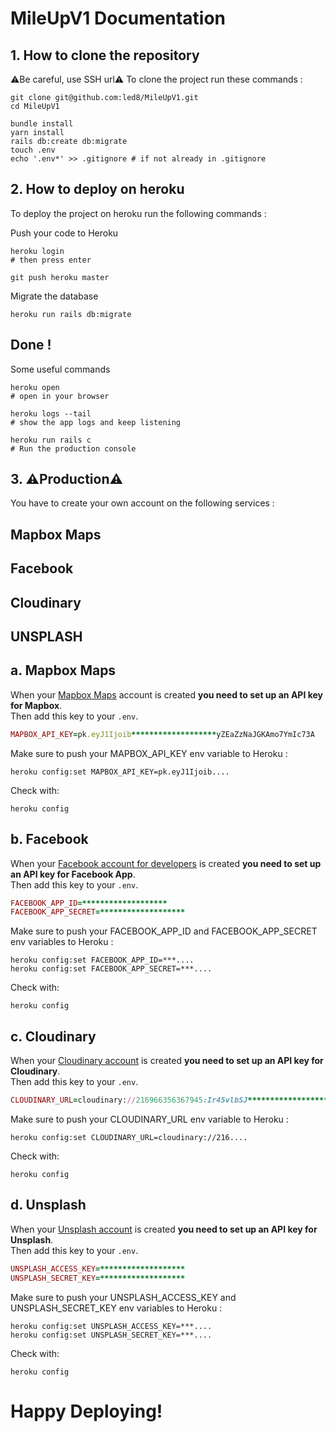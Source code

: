 # MileUpV1 Documentation

## 1. How to clone the repository

⚠️Be careful, use SSH url⚠️ To clone the project run these commands :

```git
git clone git@github.com:led8/MileUpV1.git
cd MileUpV1

bundle install
yarn install
rails db:create db:migrate
touch .env
echo '.env*' >> .gitignore # if not already in .gitignore
```

## 2. How to deploy on heroku

To deploy the project on heroku run the following commands :

Push your code to Heroku

```
heroku login
# then press enter

git push heroku master
```

Migrate the database

```
heroku run rails db:migrate
```

## Done !

Some useful commands

```
heroku open
# open in your browser
```
```
heroku logs --tail
# show the app logs and keep listening
```
```
heroku run rails c
# Run the production console
```

## 3. ⚠️Production⚠️

You have to create your own account on the following services :
## Mapbox Maps
## Facebook
## Cloudinary
## UNSPLASH

## a. Mapbox Maps

When your [Mapbox Maps](https://account.mapbox.com/auth/signup/) account is created <strong>you need to set up an API key for Mapbox</strong>.<br>
Then add this key to your `.env`.

```ruby
MAPBOX_API_KEY=pk.eyJ1Ijoib*******************yZEaZzNaJGKAmo7YmIc73A
```

Make sure to push your MAPBOX_API_KEY env variable to Heroku :

```
heroku config:set MAPBOX_API_KEY=pk.eyJ1Ijoib....
```

Check with:

```
heroku config
```

## b. Facebook

When your [Facebook account for developers](https://developers.facebook.com/) is created <strong>you need to set up an API key for Facebook App</strong>.<br>
Then add this key to your `.env`.

```ruby
FACEBOOK_APP_ID=*******************
FACEBOOK_APP_SECRET=*******************
```

Make sure to push your FACEBOOK_APP_ID and FACEBOOK_APP_SECRET env variables to Heroku :

```
heroku config:set FACEBOOK_APP_ID=***....
heroku config:set FACEBOOK_APP_SECRET=***....
```

Check with:

```
heroku config
```

## c. Cloudinary

When your [Cloudinary account](https://cloudinary.com/users/register/free) is created <strong>you need to set up an API key for Cloudinary</strong>.<br>
Then add this key to your `.env`.

```ruby
CLOUDINARY_URL=cloudinary://216966356367945:Ir45vlbSJ*******************
```

Make sure to push your CLOUDINARY_URL env variable to Heroku :

```
heroku config:set CLOUDINARY_URL=cloudinary://216....
```

Check with:

```
heroku config
```

## d. Unsplash

When your [Unsplash account](https://unsplash.com/login) is created <strong>you need to set up an API key for Unsplash</strong>.<br>
Then add this key to your `.env`.

```ruby
UNSPLASH_ACCESS_KEY=*******************
UNSPLASH_SECRET_KEY=*******************
```

Make sure to push your UNSPLASH_ACCESS_KEY and UNSPLASH_SECRET_KEY env variables to Heroku :

```
heroku config:set UNSPLASH_ACCESS_KEY=***....
heroku config:set UNSPLASH_SECRET_KEY=***....
```

Check with:

```
heroku config
```

# Happy Deploying!







